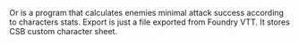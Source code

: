 Or is a program that calculates enemies minimal attack success according to characters stats. 
Export is just a file exported from Foundry VTT. It stores CSB custom character sheet.
